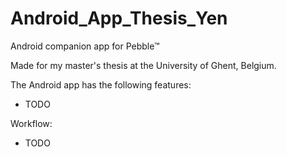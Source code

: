 # Android_App_Thesis_Yen
Android companion app for Pebble™

Made for my master's thesis at the University of Ghent, Belgium.

The Android app has the following features:
- TODO

Workflow:
- TODO
